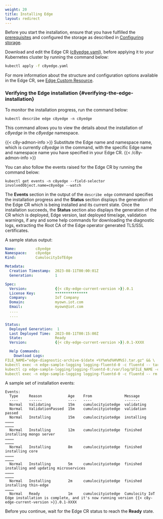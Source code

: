```yaml
---
weight: 20
title: Installing Edge
layout: redirect
---
```


Before you start the installation, ensure that you have fulfilled the [prerequisites](/edge-kubernetes/installing-edge-on-k8/#prerequisites) and configured the storage as described in [Configuring storage](/edge-kubernetes/installing-edge-on-k8/#configuring-storage).

Download and edit the Edge CR ([c8yedge.yaml](/files/edge-k8s/c8yedge.yaml)), before applying it to your Kubernetes cluster by running the command below:

```bash
kubectl apply -f c8yedge.yaml
```
For more information about the structure and configuration options available in the Edge CR, see [Edge Custom Resource](/edge-kubernetes/edge-custom-resource-definition/).

### Verifying the Edge installation {#verifying-the-edge-installation}

To monitor the installation progress, run the command below:

```shell
kubectl describe edge c8yedge -n c8yedge
```
This command allows you to view the details about the installation of *c8yedge* in the *c8yedge* namespace.

{{< c8y-admon-info >}}
Substitute the Edge name and namespace name, which is currently *c8yedge* in the command, with the specific Edge name and namespace name you have specified in your Edge CR.
{{< /c8y-admon-info >}}

You can also follow the events raised for the Edge CR by running the command below:

```shell
kubectl get events -n c8yedge --field-selector involvedObject.name=c8yedge --watch
```

The **Events** section in the output of the `describe edge` command specifies the installation progress and the **Status** section displays the generation of the Edge CR which is being installed and its current state. Once the installation succeeds, the **Status** section also displays the generation of the CR which is deployed, Edge version, last deployed time/age, validation warnings, if any and some help commands for downloading the diagnostic logs, extracting the Root CA of the Edge operator generated TLS/SSL certificates.

A sample status output:
```yaml
Name:         c8yedge
Namespace:    c8yedge
Kind:         CumulocityIoTEdge

Metadata:
  Creation Timestamp:  2023-08-11T00:00:01Z
  Generation:          1

Spec:
  Version:             {{< c8y-edge-current-version >}}.0.1
  License Key:         ***************
  Company:             IoT Company
  Domain:              myown.iot.com
  Email:               myown@iot.com
  ....
  ....

Status:
  Deployed Generation:  1
  Last Deployed Time:  2023-08-11T00:15:00Z
  State:               Ready
  Version:             {{< c8y-edge-current-version >}}.0.1-XXXX

  Help Commands:
    Download Logs:   
FILE_NAME="edge-diagnostic-archive-$(date +%Y%m%d%H%M%S).tar.gz" && \
kubectl exec -n edge-sample-logging logging-fluentd-0 -c fluentd -- tar -czvf /var/log/$FILE_NAME /var/log/edge && \
kubectl cp edge-sample-logging/logging-fluentd-0:/var/log/$FILE_NAME -c fluentd ./$FILE_NAME && \
kubectl exec -n edge-sample-logging logging-fluentd-0 -c fluentd -- rm /var/log/$FILE_NAME
```
A sample set of installation events:
```text
Events:
  Type     Reason            Age    From               Message
  ----     ------            ----   ----               -------
  Normal   Validating        15m    cumulocityiotedge  validating
  Normal   ValidationPassed  15m    cumulocityiotedge  validation passed
  Normal   Installing        15m    cumulocityiotedge  installing
…………
…………
  Normal   Installing        12m    cumulocityiotedge  finished installing mongo server
…………
…………
  Normal   Installing        8m     cumulocityiotedge  finished installing core
…………
…………
  Normal   Installing        5m     cumulocityiotedge  finished installing and updating microservices
…………
…………
  Normal   Installing        2m     cumulocityiotedge  finished installing thin-edge
…………
  Normal   Ready             1m     cumulocityiotedge  Cumulocity IoT Edge installation is complete, and it's now running version {{< c8y-edge-current-version >}}.0.1-XXXX
```
Before you continue, wait for the Edge CR status to reach the **Ready** state.
